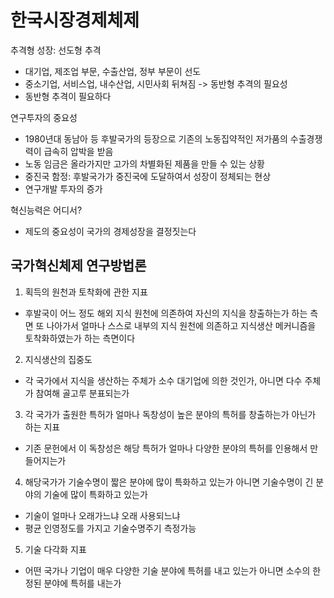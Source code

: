 # 한국시장경제체제

추격형 성장: 선도형 추격
* 대기업, 제조업 부문, 수출산업, 정부 부문이 선도
* 중소기업, 서비스업, 내수산업, 시민사회 뒤쳐짐
 -> 동반형 추격의 필요성
* 동반형 추격이 필요하다

연구투자의 중요성
* 1980년대 동남아 등 후발국가의 등장으로 기존의 노동집약적인 저가품의 수출경쟁력이 급속히 압박을 받음
* 노동 임금은 올라가지만 고가의 차별화된 제품을 만들 수 있는 상황
* 중진국 함정: 후발국가가 중진국에 도달하여서 성장이 정체되는 현상
* 연구개발 투자의 증가

혁신능력은 어디서?
* 제도의 중요성이 국가의 경제성장을 결정짓는다

## 국가혁신체제 연구방법론
1. 획득의 원천과 토착화에 관한 지표
* 후발국이 어느 정도 해외 지식 원천에 의존하여 자신의 지식을 창출하는가 하는 측면 또 나아가서 얼마나 스스로 내부의 지식 원천에 의존하고 지식생산 메커니즘을 토착화하였는가 하는 측면이다
2. 지식생산의 집중도
* 각 국가에서 지식을 생산하는 주체가 소수 대기업에 의한 것인가, 아니면 다수 주체가 참여해 골고루 분표되는가
3. 각 국가가 출원한 특허가 얼마나 독창성이 높은 분야의 특허를 창출하는가 아닌가 하는 지표
* 기존 문헌에서 이 독창성은 해당 특허가 얼마나 다양한 분야의 특허를 인용해서 만들어지는가
4. 해당국가가 기술수명이 짧은 분야에 많이 특화하고 있는가 아니면 기술수명이 긴 분야의 기술에 많이 특화하고 있는가
* 기술이 얼마나 오래가느냐 오래 사용되느냐
* 평균 인영정도를 가지고 기술수명주기 측정가능
5. 기술 다각화 지표
* 어떤 국가나 기업이 매우 다양한 기술 분야에 특허를 내고 있는가 아니면 소수의 한정된 분야에 특허를 내는가
